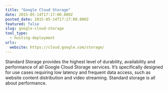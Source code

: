 ```yaml
---
title: "Google Cloud Storage"
date: 2015-05-14T17:17:00.000Z
posted_date: 2015-05-14T17:17:00.000Z
featured: false
slug: google-cloud-storage
tool_type: 
  - hosting-deployment
urls:
  website: https://cloud.google.com/storage/
---
```

Standard Storage provides the highest level of durability, availability and performance of all Google Cloud Storage services. It’s specifically designed for use cases requiring low latency and frequent data access, such as website content distribution and video streaming. Standard storage is all about performance.





